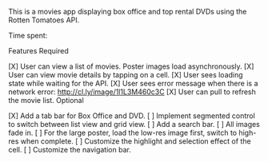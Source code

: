 This is a movies app displaying box office and top rental DVDs using the Rotten Tomatoes API.

Time spent: <Number of hours spent>

Features
Required

[X] User can view a list of movies. Poster images load asynchronously.
[X] User can view movie details by tapping on a cell.
[X] User sees loading state while waiting for the API.
[X] User sees error message when there is a network error: http://cl.ly/image/1l1L3M460c3C
[X] User can pull to refresh the movie list.
Optional

[X] Add a tab bar for Box Office and DVD.
[ ] Implement segmented control to switch between list view and grid view.
[ ] Add a search bar.
[ ] All images fade in.
[ ] For the large poster, load the low-res image first, switch to high-res when complete.
[ ] Customize the highlight and selection effect of the cell.
[ ] Customize the navigation bar.
